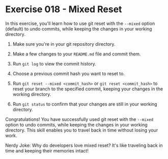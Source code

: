 # Exercise 018 - Mixed Reset

In this exercise, you'll learn how to use git reset with the `--mixed` option (default)
to undo commits, while keeping the changes in your working directory.

1. Make sure you're in your git repository directory.

2. Make a few changes to your `README.md` file and commit them.

3. Run `git log` to view the commit history.

4. Choose a previous commit hash you want to reset to.

5. Run `git reset --mixed <commit_hash>` or `git reset <commit_hash>` to reset your
   branch to the specified commit, keeping your changes in the working directory.

6. Run `git status` to confirm that your changes are still in your working directory.

Congratulations! You have successfully used git reset with the `--mixed` option to undo
commits, while keeping the changes in your working directory. This skill enables you to
travel back in time without losing your work.

Nerdy Joke: Why do developers love mixed reset? It's like traveling back in time and
keeping their memories intact!

